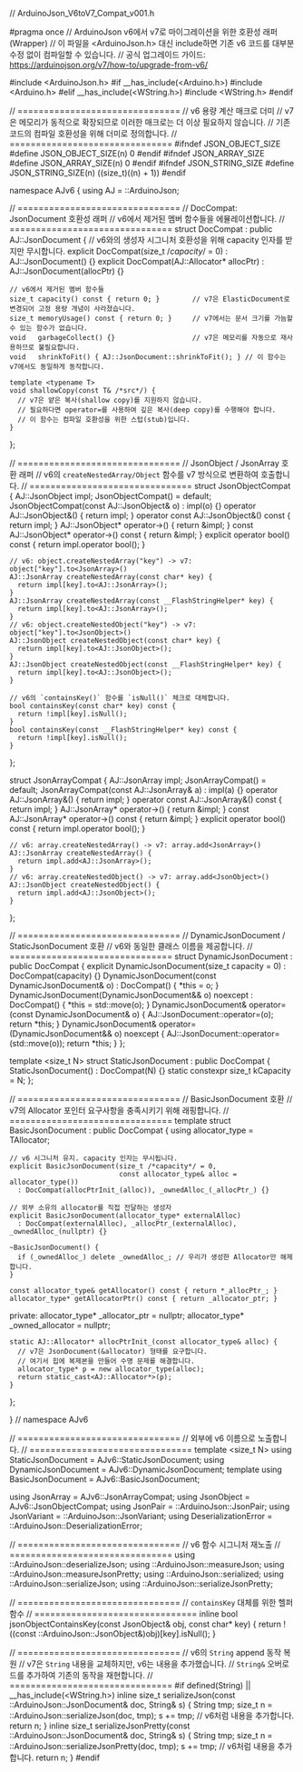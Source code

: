 // ArduinoJson_V6toV7_Compat_v001.h

#pragma once
// ArduinoJson v6에서 v7로 마이그레이션을 위한 호환성 래퍼 (Wrapper)
// 이 파일을 <ArduinoJson.h> 대신 include하면 기존 v6 코드를 대부분 수정 없이 컴파일할 수 있습니다.
// 공식 업그레이드 가이드: https://arduinojson.org/v7/how-to/upgrade-from-v6/

#include <ArduinoJson.h>
#if __has_include(<Arduino.h>)
  #include <Arduino.h>
#elif __has_include(<WString.h>)
  #include <WString.h>
#endif

// ===============================
// v6 용량 계산 매크로 더미
// v7은 메모리가 동적으로 확장되므로 이러한 매크로는 더 이상 필요하지 않습니다.
// 기존 코드의 컴파일 호환성을 위해 더미로 정의합니다.
// ===============================
#ifndef JSON_OBJECT_SIZE
#define JSON_OBJECT_SIZE(n) 0
#endif
#ifndef JSON_ARRAY_SIZE
#define JSON_ARRAY_SIZE(n) 0
#endif
#ifndef JSON_STRING_SIZE
#define JSON_STRING_SIZE(n) ((size_t)((n) + 1))
#endif

namespace AJv6 {
  using AJ = ::ArduinoJson;

  // ===============================
  // DocCompat: JsonDocument 호환성 래퍼
  // v6에서 제거된 멤버 함수들을 에뮬레이션합니다.
  // ===============================
  struct DocCompat : public AJ::JsonDocument {
    // v6와의 생성자 시그니처 호환성을 위해 capacity 인자를 받지만 무시합니다.
    explicit DocCompat(size_t /*capacity*/ = 0) : AJ::JsonDocument() {}
    explicit DocCompat(AJ::Allocator* allocPtr) : AJ::JsonDocument(allocPtr) {}

    // v6에서 제거된 멤버 함수들
    size_t capacity() const { return 0; }        // v7은 ElasticDocument로 변경되어 고정 용량 개념이 사라졌습니다.
    size_t memoryUsage() const { return 0; }     // v7에서는 문서 크기를 가늠할 수 있는 함수가 없습니다.
    void   garbageCollect() {}                   // v7은 메모리를 자동으로 재사용하므로 불필요합니다.
    void   shrinkToFit() { AJ::JsonDocument::shrinkToFit(); } // 이 함수는 v7에서도 동일하게 동작합니다.

    template <typename T>
    void shallowCopy(const T& /*src*/) {
      // v7은 얕은 복사(shallow copy)를 지원하지 않습니다.
      // 필요하다면 operator=를 사용하여 깊은 복사(deep copy)를 수행해야 합니다.
      // 이 함수는 컴파일 호환성을 위한 스텁(stub)입니다.
    }
  };

  // ===============================
  // JsonObject / JsonArray 호환 래퍼
  // v6의 `createNestedArray/Object` 함수를 v7 방식으로 변환하여 호출합니다.
  // ===============================
  struct JsonObjectCompat {
    AJ::JsonObject impl;
    JsonObjectCompat() = default;
    JsonObjectCompat(const AJ::JsonObject& o) : impl(o) {}
    operator AJ::JsonObject&() { return impl; }
    operator const AJ::JsonObject&() const { return impl; }
    AJ::JsonObject* operator->() { return &impl; }
    const AJ::JsonObject* operator->() const { return &impl; }
    explicit operator bool() const { return impl.operator bool(); }

    // v6: object.createNestedArray("key") -> v7: object["key"].to<JsonArray>()
    AJ::JsonArray createNestedArray(const char* key) {
      return impl[key].to<AJ::JsonArray>();
    }
    AJ::JsonArray createNestedArray(const __FlashStringHelper* key) {
      return impl[key].to<AJ::JsonArray>();
    }
    // v6: object.createNestedObject("key") -> v7: object["key"].to<JsonObject>()
    AJ::JsonObject createNestedObject(const char* key) {
      return impl[key].to<AJ::JsonObject>();
    }
    AJ::JsonObject createNestedObject(const __FlashStringHelper* key) {
      return impl[key].to<AJ::JsonObject>();
    }

    // v6의 `containsKey()` 함수를 `isNull()` 체크로 대체합니다.
    bool containsKey(const char* key) const {
      return !impl[key].isNull();
    }
    bool containsKey(const __FlashStringHelper* key) const {
      return !impl[key].isNull();
    }
  };

  struct JsonArrayCompat {
    AJ::JsonArray impl;
    JsonArrayCompat() = default;
    JsonArrayCompat(const AJ::JsonArray& a) : impl(a) {}
    operator AJ::JsonArray&() { return impl; }
    operator const AJ::JsonArray&() const { return impl; }
    AJ::JsonArray* operator->() { return &impl; }
    const AJ::JsonArray* operator->() const { return &impl; }
    explicit operator bool() const { return impl.operator bool(); }

    // v6: array.createNestedArray() -> v7: array.add<JsonArray>()
    AJ::JsonArray createNestedArray() {
      return impl.add<AJ::JsonArray>();
    }
    // v6: array.createNestedObject() -> v7: array.add<JsonObject>()
    AJ::JsonObject createNestedObject() {
      return impl.add<AJ::JsonObject>();
    }
  };

  // ===============================
  // DynamicJsonDocument / StaticJsonDocument 호환
  // v6와 동일한 클래스 이름을 제공합니다.
  // ===============================
  struct DynamicJsonDocument : public DocCompat {
    explicit DynamicJsonDocument(size_t capacity = 0) : DocCompat(capacity) {}
    DynamicJsonDocument(const DynamicJsonDocument& o) : DocCompat() { *this = o; }
    DynamicJsonDocument(DynamicJsonDocument&& o) noexcept : DocCompat() { *this = std::move(o); }
    DynamicJsonDocument& operator=(const DynamicJsonDocument& o) {
      AJ::JsonDocument::operator=(o);
      return *this;
    }
    DynamicJsonDocument& operator=(DynamicJsonDocument&& o) noexcept {
      AJ::JsonDocument::operator=(std::move(o));
      return *this;
    }
  };

  template <size_t N>
  struct StaticJsonDocument : public DocCompat {
    StaticJsonDocument() : DocCompat(N) {}
    static constexpr size_t kCapacity = N;
  };

  // ===============================
  // BasicJsonDocument<Allocator> 호환
  // v7의 Allocator 포인터 요구사항을 충족시키기 위해 래핑합니다.
  // ===============================
  template <typename TAllocator = AJ::Allocator>
  struct BasicJsonDocument : public DocCompat {
    using allocator_type = TAllocator;

    // v6 시그니처 유지. capacity 인자는 무시됩니다.
    explicit BasicJsonDocument(size_t /*capacity*/ = 0,
                               const allocator_type& alloc = allocator_type())
      : DocCompat(allocPtrInit_(alloc)), _ownedAlloc_(_allocPtr_) {}

    // 외부 소유의 allocator를 직접 전달하는 생성자
    explicit BasicJsonDocument(allocator_type* externalAlloc)
      : DocCompat(externalAlloc), _allocPtr_(externalAlloc), _ownedAlloc_(nullptr) {}

    ~BasicJsonDocument() {
      if (_ownedAlloc_) delete _ownedAlloc_; // 우리가 생성한 Allocator만 해제합니다.
    }

    const allocator_type& getAllocator() const { return *_allocPtr_; }
    allocator_type* getAllocatorPtr() const { return _allocator_ptr; }

   private:
    allocator_type* _allocator_ptr = nullptr;
    allocator_type* _owned_allocator = nullptr;

    static AJ::Allocator* allocPtrInit_(const allocator_type& alloc) {
      // v7은 JsonDocument(&allocator) 형태를 요구합니다.
      // 여기서 힙에 복제본을 만들어 수명 문제를 해결합니다.
      allocator_type* p = new allocator_type(alloc);
      return static_cast<AJ::Allocator*>(p);
    }
  };

} // namespace AJv6

// ===============================
// 외부에 v6 이름으로 노출합니다.
// ===============================
template <size_t N>
using StaticJsonDocument = AJv6::StaticJsonDocument<N>;
using DynamicJsonDocument = AJv6::DynamicJsonDocument;
template <typename TAllocator = ::ArduinoJson::Allocator>
using BasicJsonDocument = AJv6::BasicJsonDocument<TAllocator>;

using JsonArray   = AJv6::JsonArrayCompat;
using JsonObject  = AJv6::JsonObjectCompat;
using JsonPair    = ::ArduinoJson::JsonPair;
using JsonVariant = ::ArduinoJson::JsonVariant;
using DeserializationError = ::ArduinoJson::DeserializationError;

// ===============================
// v6 함수 시그니처 재노출
// ===============================
using ::ArduinoJson::deserializeJson;
using ::ArduinoJson::measureJson;
using ::ArduinoJson::measureJsonPretty;
using ::ArduinoJson::serialized;
using ::ArduinoJson::serializeJson;
using ::ArduinoJson::serializeJsonPretty;

// ===============================
// `containsKey` 대체를 위한 헬퍼 함수
// ===============================
inline bool jsonObjectContainsKey(const JsonObject& obj, const char* key) {
  return !((const ::ArduinoJson::JsonObject&)obj)[key].isNull();
}

// ===============================
// v6의 `String` append 동작 복원
// v7은 `String` 내용을 교체하지만, v6는 내용을 추가했습니다.
// `String&` 오버로드를 추가하여 기존의 동작을 재현합니다.
// ===============================
#if defined(String) || __has_include(<WString.h>)
inline size_t serializeJson(const ::ArduinoJson::JsonDocument& doc, String& s) {
  String tmp;
  size_t n = ::ArduinoJson::serializeJson(doc, tmp);
  s += tmp; // v6처럼 내용을 추가합니다.
  return n;
}
inline size_t serializeJsonPretty(const ::ArduinoJson::JsonDocument& doc, String& s) {
  String tmp;
  size_t n = ::ArduinoJson::serializeJsonPretty(doc, tmp);
  s += tmp; // v6처럼 내용을 추가합니다.
  return n;
}
#endif

